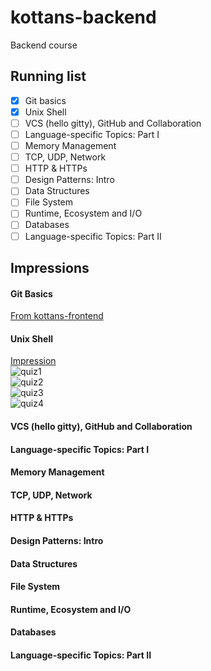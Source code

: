 # kottans-backend
Backend course

## Running list
- [x] Git basics
- [x] Unix Shell
- [ ] VCS (hello gitty), GitHub and Collaboration
- [ ] Language-specific Topics: Part I
- [ ] Memory Management
- [ ] TCP, UDP, Network
- [ ] HTTP & HTTPs
- [ ] Design Patterns: Intro
- [ ] Data Structures
- [ ] File System
- [ ] Runtime, Ecosystem and I/O
- [ ] Databases
- [ ] Language-specific Topics: Part II

## Impressions
#### Git Basics
[From kottans-frontend](https://github.com/antonenko-anton/kottans-frontend/blob/master/task-git-github-inro/impressions.md)

#### Unix Shell
[Impression](github.com/antonenko-anton/kottans-backend/tree/master/task_unix_shell/impressions.md) <br>
![quiz1](github.com/antonenko-anton/kottans-backend/tree/master/task_unix_shell/quiz_1.png) <br>
![quiz2](github.com/antonenko-anton/kottans-backend/tree/master/task_unix_shell/quiz_2.png) <br>
![quiz3](github.com/antonenko-anton/kottans-backend/tree/master/task_unix_shell/quiz_3.png) <br>
![quiz4](github.com/antonenko-anton/kottans-backend/tree/master/task_unix_shell/quiz_4.png) <br>

#### VCS (hello gitty), GitHub and Collaboration
#### Language-specific Topics: Part I
#### Memory Management
#### TCP, UDP, Network
#### HTTP & HTTPs
#### Design Patterns: Intro
#### Data Structures
#### File System
#### Runtime, Ecosystem and I/O
#### Databases
#### Language-specific Topics: Part II